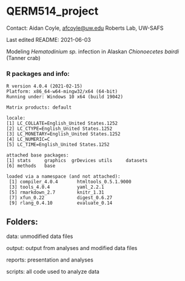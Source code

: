 # QERM514_project

Contact: Aidan Coyle, afcoyle@uw.edu
Roberts Lab, UW-SAFS

Last edited README: 2021-06-03

Modeling _Hematodinium sp._ infection in Alaskan _Chionoecetes bairdi_ (Tanner crab)


### R packages and info:
```
R version 4.0.4 (2021-02-15)
Platform: x86_64-w64-mingw32/x64 (64-bit)
Running under: Windows 10 x64 (build 19042)

Matrix products: default

locale:
[1] LC_COLLATE=English_United States.1252 
[2] LC_CTYPE=English_United States.1252   
[3] LC_MONETARY=English_United States.1252
[4] LC_NUMERIC=C                          
[5] LC_TIME=English_United States.1252    

attached base packages:
[1] stats     graphics  grDevices utils     datasets 
[6] methods   base     

loaded via a namespace (and not attached):
 [1] compiler_4.0.4       htmltools_0.5.1.9000
 [3] tools_4.0.4          yaml_2.2.1          
 [5] rmarkdown_2.7        knitr_1.31          
 [7] xfun_0.22            digest_0.6.27       
 [9] rlang_0.4.10         evaluate_0.14 

```
## Folders:

data: unmodified data files

output: output from analyses and modified data files

reports: presentation and analyses

scripts: all code used to analyze data
